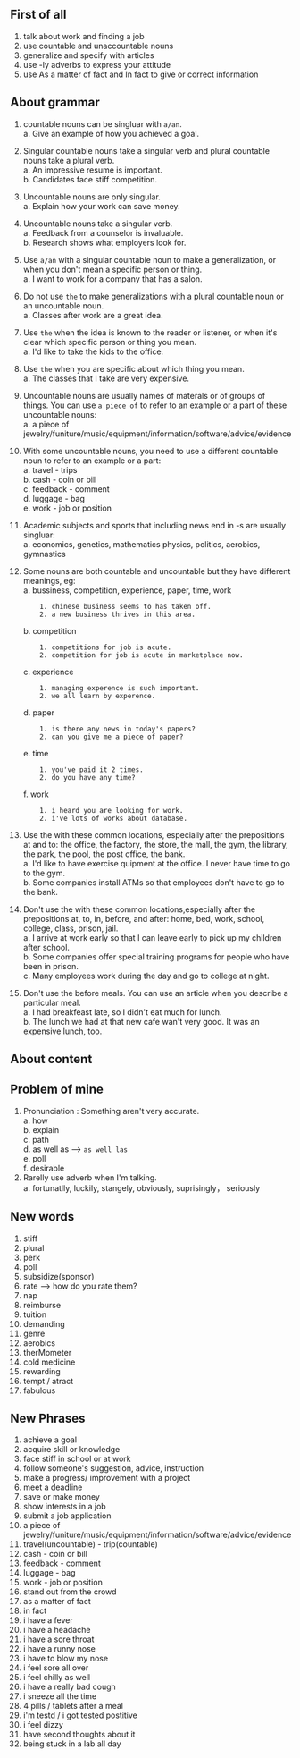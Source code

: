 ## First of all

1. talk about work and finding a job
2. use countable and unaccountable nouns
3. generalize and specify with articles
4. use -ly adverbs to express your attitude
5. use As a matter of fact and In fact to give or correct information

## About grammar

1. countable nouns can be singluar with `a/an`.  
    a. Give an example of how you achieved a goal.  

2. Singular countable nouns take a singular verb and plural countable nouns take a plural verb.  
    a. An impressive resume is important.  
    b. Candidates face stiff competition.  

3. Uncountable nouns are only singular.  
    a. Explain how your work can save money.  

4. Uncountable nouns take a singular verb.  
    a. Feedback from a counselor is invaluable.  
    b. Research shows what employers look for.  

5. Use `a/an` with a singular countable noun to make a generalization, or when you don't mean a specific person or thing.  
    a. I want to work for a company that has a salon.  

6. Do not use `the` to make generalizations with a plural countable noun or an uncountable noun.  
    a. Classes after work are a great idea.  

7. Use `the` when the idea is known to the reader or listener, or when it's clear which specific person or thing you mean.  
    a. I'd like to take the kids to the office.  

8. Use `the` when you are specific about which thing you mean.  
    a. The classes that I take are very expensive.  

9. Uncountable nouns are usually names of materals or of groups of things. You can use `a piece of` to refer to an example or a part of these uncountable nouns:  
    a. a piece of jewelry/funiture/music/equipment/information/software/advice/evidence  

10. With some uncountable nouns, you need to use a different countable noun to refer to an example or a part:  
    a. travel - trips  
    b. cash - coin or bill  
    c. feedback - comment  
    d. luggage - bag  
    e. work - job or position  

11. Academic subjects and sports that including news end in -s are usually singluar:  
    a. economics, genetics, mathematics physics, politics, aerobics, gymnastics  

12. Some nouns are both countable and uncountable but they have different meanings, eg:  
    a. bussiness, competition, experience, paper, time, work  

    ```shell
        1. chinese business seems to has taken off.  
        2. a new business thrives in this area.  
    ```

    b. competition  

    ```shell
        1. competitions for job is acute.  
        2. competition for job is acute in marketplace now.  
    ```

    c. experience  

    ```shell
        1. managing experence is such important.  
        2. we all learn by experence.  
    ```

    d. paper  

    ```shell
        1. is there any news in today's papers?  
        2. can you give me a piece of paper?  
    ```

    e. time  

    ```shell
        1. you've paid it 2 times.  
        2. do you have any time?  
    ```

    f. work  

    ```shell
        1. i heard you are looking for work.  
        2. i've lots of works about database.
    ```

13. Use the with these common locations, especially after the prepositions at and to: the office, the factory, the store, the mall, the gym, the library, the park, the pool, the post office, the bank.  
    a. I'd like to have exercise quipment at the office. I never have time to go to the gym.  
    b. Some companies install ATMs so that employees don't have to go to the bank.  

14. Don't use the with these common locations,especially after the prepositions at, to, in, before, and after: home, bed, work, school, college, class, prison, jail.  
    a. I arrive at work early so that I can leave early to pick up my children after school.  
    b. Some companies offer special training programs for people who have been in prison.  
    c. Many employees work during the day and go to college at night.  

15. Don't use the before meals. You can use an article when you describe a particular meal.  
    a. I had breakfeast late, so I didn't eat much for lunch.  
    b. The lunch we had at that new cafe wan't very good. It was an expensive lunch, too.  

## About content

## Problem of mine  

1. Pronunciation : Something aren't very accurate.  
    a. how  
    b. explain  
    c. path  
    d. as well as --> `as well las`  
    e. poll  
    f. desirable  
2. Rarelly use adverb when I'm talking.  
    a. fortunatlly, luckily, stangely, obviously, suprisingly， seriously  

## New words

1. stiff  
2. plural
3. perk
4. poll
5. subsidize(sponsor)
6. rate --> how do you rate them?
7. nap
8. reimburse
9. tuition
10. demanding
11. genre
12. aerobics  
13. therMometer
14. cold medicine
15. rewarding
16. tempt / atract
17. fabulous

## New Phrases

1. achieve a goal
2. acquire skill or knowledge
3. face stiff in school or at work
4. follow someone's suggestion, advice, instruction
5. make a progress/ improvement with a project
6. meet a deadline
7. save or make money
8. show interests in a job
9. submit a job application
10. a piece of jewelry/funiture/music/equipment/information/software/advice/evidence
11. travel(uncountable) - trip(countable)
12. cash - coin or bill
13. feedback - comment
14. luggage - bag
15. work - job or position
16. stand out from the crowd
17. as a matter of fact
18. in fact
19. i have a fever
20. i have a headache
21. i have a sore throat
22. i have a runny nose
23. i have to blow my nose
24. i feel sore all over
25. i feel chilly as well
26. i have a really bad cough
27. i sneeze all the time
28. 4 pills / tablets after a meal
29. i'm testd / i got tested postitive
30. i feel dizzy
31. have second thoughts about it
32. being stuck in a lab all day
